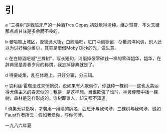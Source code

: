    

# 引

a “三棵树”是西班牙产的一种酒Tres Cepas,初就觉得清纯，继之赞赏，不久又嫌那点点甘味是多余而不良的。

b 曼哈顿上城区，麦德逊大街，白鲸酒吧，进门两侧橱窗，尽量海洋风调，别人还以为讨好梅尔维尔，其实是借借Moby Dick的光，做生意。

c 在白鲸酒吧啜“三棵树”，写长短句，消磨掉像零碎钱一样的零碎韶华，韶华，在辞典里是青春岁月的称谓，我忘掉辞典就是了。

d 待要成集，乱在体裁上，只好分辑，分三辑。

e 哀利丝·霍珈走过来悄悄说，说如果有人欺侮你，你就种一棵树——这也太美丽得犬儒主义的春天似的；我是，是这样想，当谁欺侮了谁时，神灵便暗中播一棵树，森林是这样形成的，谁树即谁人，却又都不知道。

f 诗集无以指唤，才袭用一用酒的牌名，西班牙与我何涉，三棵树与我何涉，诚如Faust作者所云：假如我爱你，与你何涉。

一九八六年夏